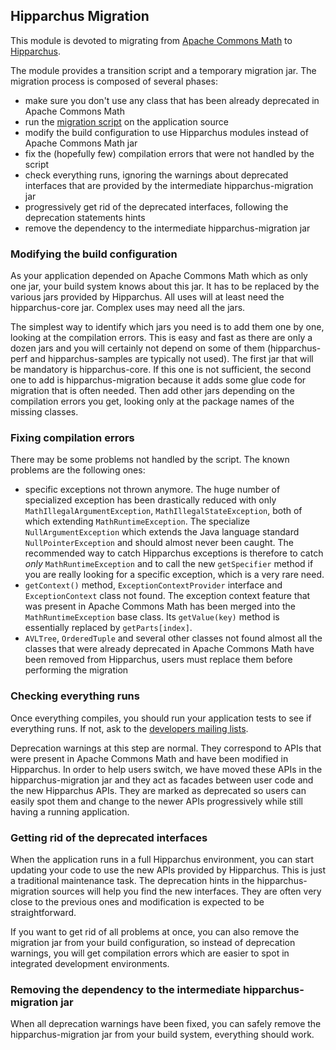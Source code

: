 
## Hipparchus Migration

This module is devoted to migrating from [Apache Commons Math](https://commons.apache.org/math/)
to [Hipparchus](../index.html).

The module provides a transition script and a temporary migration jar. The migration
process is composed of several phases:

  * make sure you don't use any class that has been already deprecated in Apache Commons Math
  * run the [migration script](script.html) on the application source
  * modify the build configuration to use Hipparchus modules instead of Apache Commons Math jar
  * fix the (hopefully few) compilation errors that were not handled by the script
  * check everything runs, ignoring the warnings about deprecated interfaces that are
    provided by the intermediate hipparchus-migration jar
  * progressively get rid of the deprecated interfaces, following the deprecation statements hints
  * remove the dependency to the intermediate hipparchus-migration jar

### Modifying the build configuration

As your application depended on Apache Commons Math which as only one jar, your build
system knows about this jar. It has to be replaced by the various jars provided by
Hipparchus. All uses will at least need the hipparchus-core jar. Complex uses may
need all the jars.

The simplest way to identify which jars you need is to add them one by one, looking
at the compilation errors. This is easy and fast as there are only a dozen jars
and you will certainly not depend on some of them (hipparchus-perf and hipparchus-samples
are typically not used). The first jar that will be mandatory is hipparchus-core. If this
one is not sufficient, the second one to add is hipparchus-migration because it adds some
glue code for migration that is often needed. Then add other jars depending on the compilation
errors you get, looking only at the package names of the missing classes.

### Fixing compilation errors

There may be some problems not handled by the script. The known problems
are the following ones:

  * specific exceptions not thrown anymore. The huge number of specialized exception
     has been drastically reduced with only `MathIllegalArgumentException`,
     `MathIllegalStateException`, both of which extending `MathRuntimeException`. The
     specialize `NullArgumentException` which extends the Java language standard
     `NullPointerException` and should almost never been caught. The recommended
     way to catch Hipparchus exceptions is therefore to catch _only_ `MathRuntimeException`
     and to call the new `getSpecifier` method if you are really looking for a specific
     exception, which is a very rare need.
  * `getContext()` method, `ExceptionContextProvider` interface and `ExceptionContext`
     class not found. The exception context feature that was present in Apache Commons
     Math has been merged into the `MathRuntimeException` base class. Its `getValue(key)`
     method is essentially replaced by `getParts[index]`.
  * `AVLTree`, `OrderedTuple` and several other classes not found
     almost all the classes that were already deprecated in Apache Commons Math have been
     removed from Hipparchus, users must  replace them before performing the migration

### Checking everything runs

Once everything compiles, you should run your application tests to see if everything
runs. If not, ask to the [developers mailing lists](../mail-lists.html).

Deprecation warnings at this step are normal. They correspond to APIs that were present
in Apache Commons Math and have been modified in Hipparchus. In order to help users
switch, we have moved these APIs in the hipparchus-migration jar and they act as
facades between user code and the new Hipparchus APIs. They are marked as deprecated
so users can easily spot them and change to the newer APIs progressively while still
having a running application.

### Getting rid of the deprecated interfaces

When the application runs in a full Hipparchus environment, you can start updating
your code to use the new APIs provided by Hipparchus. This is just a traditional
maintenance task. The deprecation hints in the hipparchus-migration sources will
help you find the new interfaces. They are often very close to the previous
ones and modification is expected to be straightforward.

If you want to get rid of all problems at once, you can also remove the migration
jar from your build configuration, so instead of deprecation warnings, you will
get compilation errors which are easier to spot in integrated development
environments.

### Removing the dependency to the intermediate hipparchus-migration jar

When all deprecation warnings have been fixed, you can safely remove the
hipparchus-migration jar from your build system, everything should work.
